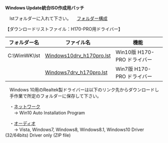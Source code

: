 **Windows Update統合ISO作成用バッチ**  
  
　lstフォルダーに入れて下さい。
　[フォルダー構成](https://github.com/office-itou/Windows/blob/master/Make_ISO_files/source/h170pro/WimWK-tree.txt)
  
【ダウンロードリストファイル：H170-PRO用ドライバー】  
  
| フォルダー名 | ファイル名                     | 機能                               |
| ------------ | ------------------------------ | ---------------------------------- |
| C:\WimWK\lst | [Windows10drv_h170pro.lst](https://github.com/office-itou/Windows/blob/master/Make_ISO_files/source/h170pro/Windows10drv_h170pro.lst)       |  Win10版 H170-PRO ドライバー |
|              | [Windows7drv_h170pro.lst](https://github.com/office-itou/Windows/blob/master/Make_ISO_files/source/h170pro/Windows7drv_h170pro.lst)       | Win7版 H170-PRO ドライバー |
  
　Windows 10用のRealtek製ドライバーは以下のリンク先からダウンロードし  
　手作業で所定のフォルダーに保存して下さい。  
  
　・[ネットワーク](https://www.realtek.com/ja/component/zoo/category/network-interface-controllers-10-100-1000m-gigabit-ethernet-pci-express-software)  
　　→ Win10 Auto Installation Program  
  
　・[オーディオ](https://www.realtek.com/ja/component/zoo/category/pc-audio-codecs-high-definition-audio-codecs-software)  
　　→ Vista, Windows7, Windows8, Windows8.1, Windows10 Driver (32/64bits) Driver only (ZIP file)  
  
